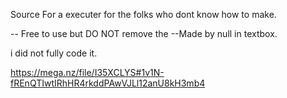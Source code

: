 Source For a executer for the folks who dont know how to make.

-- Free to use but DO NOT remove the --Made by null in textbox.

i did not fully code it.

https://mega.nz/file/I35XCLYS#1v1N-fREnQTIwtIRhHR4rkddPAwVJLl12anU8kH3mb4

